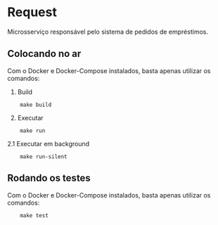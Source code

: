 # Request

Microsserviço responsável pelo sistema de pedidos de empréstimos.

## Colocando no ar

Com o Docker e Docker-Compose instalados, basta apenas utilizar os comandos:

1. Build
```shell
    make build
```
2. Executar
```shell
    make run
```
2.1 Executar em background
```shell
    make run-silent
```

## Rodando os testes

Com o Docker e Docker-Compose instalados, basta apenas utilizar os comandos:  

```shell
    make test
```
